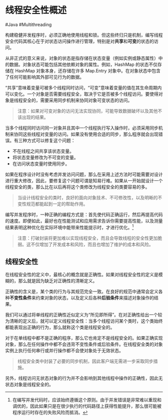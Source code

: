 # 线程安全性概述
#Java #Multithreading

构建稳健并发程序时，必须正确地使用线程和锁。但这些终归只是机制，编写线程安全代码其核心在于对状态访问操作进行管理，特别是对**共享**和**可变**的状态的访问。

从非正式的意义来说，对象的状态是指存储在状态变量（例如实例或静态属性）中的数据。对象状态可能包括其他依赖对象的属性。例如，HashMap 的状态不仅存储在 HashMap 对象本身，还存储在许多 Map.Entry 对象中。在对象状态中包含了任何可能影响其外部可见行为的数据。

“共享”意味着变量可被多个线程同时访问，“可变”意味着变量的值在其生命周期内可以变化。一个对象是否需要线程安全，取决于它是否被多个线程访问。要使得对象是线程安全的，需要采用同步机制来协同对象可变状态的访问。

> 注意：如果对可变对象的访问无法实现协同，可能导致数据破坏以及其他不该出现的结果。


当多个线程同时访问同一对象并且其中一个线程执行写入操作时，必须采用同步机制来协同这些线程对变量的访问。如果没有使用合适的同步，那么程序就会出现错误。有三种方式可以修复这个问题：

+ 不在线程之间共享该状态变量。
+ 将状态变量修改为不可变的变量。
+ 在访问状态变量时使用同步。

如果在程序设计时没有考虑并发访问问题，那么在采用上述方法时可能需要对设计进行重大修改，因此，要修复这个问题可谓是知易行难。如果从一开始就设计一个线程安全的类，那么比在以后再将这个类修改为线程安全的类要容易的多。

> 当设计线程安全的类时，良好的面向对象技术、不可修改性，以及明晰的不变性规范都能起到一定的帮助作用。

编写并发程序时，一种正确的编程方式是：首先使代码正确运行，然后再提高代码的速度。即便如此，最好也在性能测试和应用需求告诉你需要提高性能，以及测量结果表明这种优化在实际环境中能带来性能提示时，才进行优化。[^1]

[^1]: 在编写并发代码时，应该始终遵循这个原则。由于并发错误是非常难以重现和调优的，因此如果只是在很少执行的代码路径上获得性能提升，那么很可能被程序运行时存在的失败风险而抵消。

> 注意：打破封装将更加难以实现线程安全，而且会导致线程的安全性更加脆弱。这不仅增加了开发成本和风险，而且也增加了维护的成本和风险。

## 线程安全性

在线程安全性的定义中，最核心的概念就是正确性。如果对线程安全性的定义是模糊的，那么就是因为缺乏对正确性的清晰定义。

正确性的含义是，某个类的行为与其规范完全一致。在良好的规范中通常会定义各种**不变性条件**来约束对象的状态，以及定义后各种**后验条件**来描述对象操作的结果。

我们可以通过将单线程的正确性近似定义为“所见即所得”。在对正确性给出一个较为清晰的定义后，就可以定义线程安全性：当多个线程访问某个类时，这个类始终都能表现出正确的行为，那么就称这个类是线程安全的。

对于在单线程中都不是正确的程序，那么它也肯定不是线程安全的。如果正确实现对象，那么在任何操作中都不会违背不变性条件或后验条件。在线程安全类的对象实例上执行任何串行或并行操作都不会使对象处于无效状态。

> 线程安全类中封装了必要的同步机制，因此客户端无需进一步采取同步措施。

另外，线程访问无状态对象的行为并不会影响到其他线程中操作的正确性，因此无状态对象是线程安全的。




